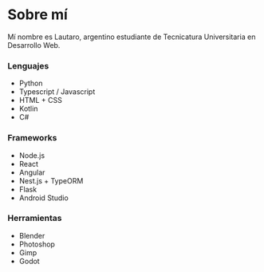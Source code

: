 <h1>Sobre mí</h1>
<p>Mí nombre es Lautaro, argentino estudiante de Tecnicatura Universitaria en Desarrollo Web.</p>

<h3>Lenguajes</h3>
<ul>
    <li>Python</li>
    <li>Typescript / Javascript</li>
    <li>HTML + CSS</li>
    <li>Kotlin</li>
    <li>C#</li>
</ul>

<h3>Frameworks</h3>
<ul>
    <li>Node.js</li>
    <li>React</li>
    <li>Angular</li>
    <li>Nest.js + TypeORM</li>
    <li>Flask</li>
    <li>Android Studio</li>
</ul>

<h3>Herramientas</h3>
<ul>
    <li>Blender</li>
    <li>Photoshop</li>
    <li>Gimp</li>
    <li>Godot</li>
</ul>
